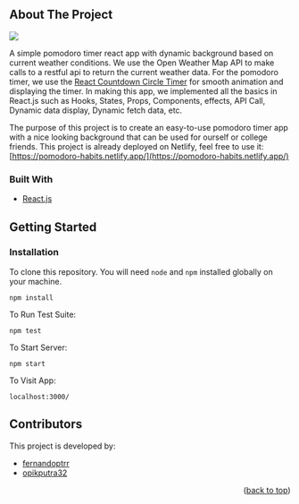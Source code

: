 <!-- ABOUT THE PROJECT -->
## About The Project
![](pomodoro.gif)

A simple pomodoro timer react app with dynamic background based on current weather conditions. We use the Open Weather Map API to make calls to a restful api to return the current weather data. For the pomodoro timer, we use the [React Countdown Circle Timer](https://github.com/vydimitrov/react-countdown-circle-timer) for smooth animation and displaying the timer. In making this app, we implemented all the basics in React.js such as Hooks, States, Props, Components, effects, API Call, Dynamic data display, Dynamic fetch data, etc.

The purpose of this project is to create an easy-to-use pomodoro timer app with a nice looking background that can be used for ourself or college friends. This project is already deployed on Netlify, feel free to use it: [https://pomodoro-habits.netlify.app/](https://pomodoro-habits.netlify.app/)

### Built With
* [React.js](https://reactjs.org/)

<!-- GETTING STARTED -->
## Getting Started
### Installation
To clone this repository. You will need `node` and `npm` installed globally on your machine.  

`npm install`  

To Run Test Suite:  

`npm test`  

To Start Server:

`npm start`  

To Visit App:

`localhost:3000/`  

<!-- CONTRIBUTOR -->
## Contributors
This project is developed by:
* [fernandoptrr](https://github.com/fernandoptrr)
* [opikputra32](https://github.com/opikputra32)

<p align="right">(<a href="#top">back to top</a>)</p>
